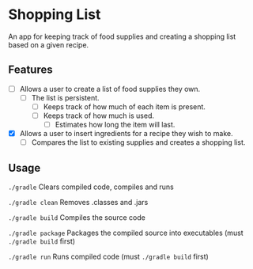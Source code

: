 # Shopping List
An app for keeping track of food supplies and creating a shopping list based on a given recipe.

## Features
- [ ] Allows a user to create a list of food supplies they own.
    - [ ] The list is persistent.
        - [ ] Keeps track of how much of each item is present.
        - [ ] Keeps track of how much is used.
            - [ ] Estimates how long the item will last.
- [x] Allows a user to insert ingredients for a recipe they wish to make.
    - [ ] Compares the list to existing supplies and creates a shopping list.

## Usage
`./gradle`
Clears compiled code, compiles and runs

`./gradle clean`
Removes .classes and .jars

`./gradle build`
Compiles the source code

`./gradle package`
Packages the compiled source into executables (must `./gradle build` first)

`./gradle run`
Runs compiled code (must `./gradle build` first)
